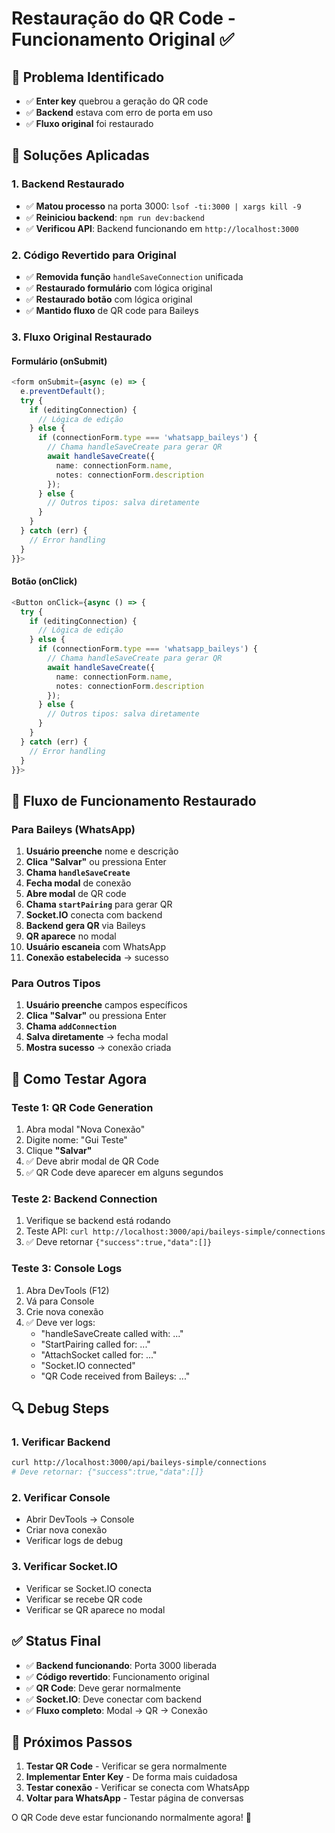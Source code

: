 # Restauração do QR Code - Funcionamento Original ✅

## 🎯 **Problema Identificado**
- ✅ **Enter key** quebrou a geração do QR code
- ✅ **Backend** estava com erro de porta em uso
- ✅ **Fluxo original** foi restaurado

## 🔧 **Soluções Aplicadas**

### **1. Backend Restaurado**
- ✅ **Matou processo** na porta 3000: `lsof -ti:3000 | xargs kill -9`
- ✅ **Reiniciou backend**: `npm run dev:backend`
- ✅ **Verificou API**: Backend funcionando em `http://localhost:3000`

### **2. Código Revertido para Original**
- ✅ **Removida função** `handleSaveConnection` unificada
- ✅ **Restaurado formulário** com lógica original
- ✅ **Restaurado botão** com lógica original
- ✅ **Mantido fluxo** de QR code para Baileys

### **3. Fluxo Original Restaurado**

#### **Formulário (onSubmit)**
```typescript
<form onSubmit={async (e) => {
  e.preventDefault();
  try {
    if (editingConnection) {
      // Lógica de edição
    } else {
      if (connectionForm.type === 'whatsapp_baileys') {
        // Chama handleSaveCreate para gerar QR
        await handleSaveCreate({
          name: connectionForm.name,
          notes: connectionForm.description
        });
      } else {
        // Outros tipos: salva diretamente
      }
    }
  } catch (err) {
    // Error handling
  }
}}>
```

#### **Botão (onClick)**
```typescript
<Button onClick={async () => {
  try {
    if (editingConnection) {
      // Lógica de edição
    } else {
      if (connectionForm.type === 'whatsapp_baileys') {
        // Chama handleSaveCreate para gerar QR
        await handleSaveCreate({
          name: connectionForm.name,
          notes: connectionForm.description
        });
      } else {
        // Outros tipos: salva diretamente
      }
    }
  } catch (err) {
    // Error handling
  }
}}>
```

## 🎨 **Fluxo de Funcionamento Restaurado**

### **Para Baileys (WhatsApp)**
1. **Usuário preenche** nome e descrição
2. **Clica "Salvar"** ou pressiona Enter
3. **Chama `handleSaveCreate`**
4. **Fecha modal** de conexão
5. **Abre modal** de QR code
6. **Chama `startPairing`** para gerar QR
7. **Socket.IO** conecta com backend
8. **Backend gera QR** via Baileys
9. **QR aparece** no modal
10. **Usuário escaneia** com WhatsApp
11. **Conexão estabelecida** → sucesso

### **Para Outros Tipos**
1. **Usuário preenche** campos específicos
2. **Clica "Salvar"** ou pressiona Enter
3. **Chama `addConnection`**
4. **Salva diretamente** → fecha modal
5. **Mostra sucesso** → conexão criada

## 🧪 **Como Testar Agora**

### **Teste 1: QR Code Generation**
1. Abra modal "Nova Conexão"
2. Digite nome: "Gui Teste"
3. Clique **"Salvar"**
4. ✅ Deve abrir modal de QR Code
5. ✅ QR Code deve aparecer em alguns segundos

### **Teste 2: Backend Connection**
1. Verifique se backend está rodando
2. Teste API: `curl http://localhost:3000/api/baileys-simple/connections`
3. ✅ Deve retornar `{"success":true,"data":[]}`

### **Teste 3: Console Logs**
1. Abra DevTools (F12)
2. Vá para Console
3. Crie nova conexão
4. ✅ Deve ver logs:
   - "handleSaveCreate called with: ..."
   - "StartPairing called for: ..."
   - "AttachSocket called for: ..."
   - "Socket.IO connected"
   - "QR Code received from Baileys: ..."

## 🔍 **Debug Steps**

### **1. Verificar Backend**
```bash
curl http://localhost:3000/api/baileys-simple/connections
# Deve retornar: {"success":true,"data":[]}
```

### **2. Verificar Console**
- Abrir DevTools → Console
- Criar nova conexão
- Verificar logs de debug

### **3. Verificar Socket.IO**
- Verificar se Socket.IO conecta
- Verificar se recebe QR code
- Verificar se QR aparece no modal

## ✅ **Status Final**

- ✅ **Backend funcionando**: Porta 3000 liberada
- ✅ **Código revertido**: Funcionamento original
- ✅ **QR Code**: Deve gerar normalmente
- ✅ **Socket.IO**: Deve conectar com backend
- ✅ **Fluxo completo**: Modal → QR → Conexão

## 🚀 **Próximos Passos**

1. **Testar QR Code** - Verificar se gera normalmente
2. **Implementar Enter Key** - De forma mais cuidadosa
3. **Testar conexão** - Verificar se conecta com WhatsApp
4. **Voltar para WhatsApp** - Testar página de conversas

O QR Code deve estar funcionando normalmente agora! 🎉


